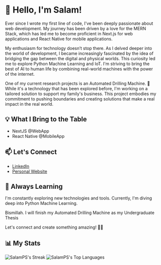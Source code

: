 # 👋 Hello, I'm Salam!

Ever since I wrote my first line of code, I've been deeply passionate about web development. My journey has been driven by a love for the MERN Stack, which has led me to become proficient in Next.js for web applications and React Native for mobile applications.

My enthusiasm for technology doesn’t stop there. As I delved deeper into the world of development, I became increasingly fascinated by the idea of bridging the gap between the digital and physical worlds. This curiosity led me to explore Python Machine Learning and IoT. I'm striving to bring the best of AI to human life by combining real-world machines with the power of the internet.

One of my current research projects is an Automated Drilling Machine. 🤖 While it's a technology that has been explored before, I'm working on a tailored solution to support my family's business. This project embodies my commitment to pushing boundaries and creating solutions that make a real impact in the real world.

## 💡 What I Bring to the Table

- NextJS @WebApp
- React Native @MobileApp

## 📫 Let's Connect

- [LinkedIn](https://www.linkedin.com/in/salam-pararta/)
- [Personal Website](https://salamp.id)

## 🌱 Always Learning

I'm constantly exploring new technologies and tools. Currently, I'm diving deep into Python Machine Learning.

Bismillah. I will finish my Automated Drilling Machine as my Undergraduate Thesis

Let's connect and create something amazing! 🚀✨

## 📊 My Stats

![SalamPS's Streak](https://github-readme-streak-stats.herokuapp.com/?user=SalamPS&theme=vue-dark&hide_border=true) ![SalamPS's Top Languages](https://github-readme-stats.vercel.app/api/top-langs/?username=SalamPS&theme=vue-dark&show_icons=true&hide_border=true&layout=compact)
